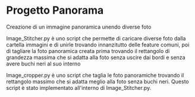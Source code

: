 # Progetto Panorama
 Creazione di un immagine panoramica unendo diverse foto

Image_Stitcher.py è uno script che permette di caricare diverse foto dalla cartella immagini e di unirle trovando innanzitutto delle feature comuni, poi di tagliare la foto panoramica creata prima trovando il rettangolo di grandezza massima che si adatta alla foto senza uscire dai bordi e senza avere buchi neri al suo interno

Image_cropper.py è uno script che taglia le foto panoramiche trovando il rettangolo massimo che si adatta meglio alla foto senza buchi neri. Questo script è stato implementato all'interno di Image_Stitcher.py.
